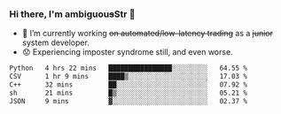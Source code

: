 ### Hi there, I'm ambiguou~~s~~Str 👋

<!--
**ambiguoustexture/ambiguoustexture** is a ✨ _special_ ✨ repository because its `README.md` (this file) appears on your GitHub profile.

Here are some ideas to get you started:
-->
- 🔭 I’m currently working ~~on automated/low-latency trading~~ as a ~~junior~~ system developer.
- :worried: Experiencing imposter syndrome still, and even worse.

<!--START_SECTION:waka-->

```txt
Python   4 hrs 22 mins   ████████████████░░░░░░░░░   64.55 %
CSV      1 hr 9 mins     ████▒░░░░░░░░░░░░░░░░░░░░   17.03 %
C++      32 mins         ██░░░░░░░░░░░░░░░░░░░░░░░   07.92 %
sh       21 mins         █▒░░░░░░░░░░░░░░░░░░░░░░░   05.21 %
JSON     9 mins          ▓░░░░░░░░░░░░░░░░░░░░░░░░   02.37 %
```

<!--END_SECTION:waka-->

